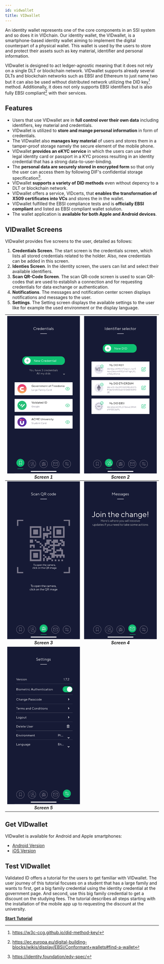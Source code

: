 ```yaml
---
id: vidwallet
title: VIDwallet
---
```


An identity wallet represents one of the core components in an SSI system and so does it in VIDchain. Our identity wallet, the VIDwallet, is a smartphone-based identity wallet aiming to implement the digital counterpart of a physical wallet. This wallet is used by the users to store and protect their assets such as key material, identifier and personal information.  

VIDwallet is designed to act ledger-agnostic meaning that it does not rely on a single DLT or blockchain network. VIDwallet supports already several DLTs and blockchain networks such as EBSI and Ethereum to just name two but it can also be used without distributed network utilizing the DID key[^1] method. Additionally, it does not only supports EBSI identifiers but is also fully EBSI compliant[^2] with their services. 

## Features 
- Users that use VIDwallet are in **full control over their own data** including identifiers, key material and credentials. 
- VIDwallet is utilized to **store and mange personal information** in form of credentials. 
- The VIDwallet also **manages key material** of users and stores them in a tamper-proof storage namely the secure element of the mobile phone. 
- VIDwallet **provides an eKYC service** in which the users can use their legal identity card or passport in a KYC process resulting in an identity credential that has a strong data-to-user-binding. 
- The **personal data are securely stored in encrypted form** so that only the user can access them by following DIF's confidential storage specification[^3]. 
- VIDwallet **supports a variety of DID methods** even without depency to a DLT or blockchain network. 
- VIDwallet offers a service, VIDcerts, that **enables the transformation of X509 certificates into VCs** and stores the in the wallet. 
- VIDwallet fulfilled the EBSI compliance tests and is **officially EBSI compliant** and listed as EBSI compliant wallet solution. 
- The wallet application is **available for both Apple and Android devices**. 


## VIDwallet Screens 

VIDwallet provides five screens to the user, detailed as follows: 

1. **Credentials Screen**. The start screen is the credentials screen, which lists all stored credentials related to the holder. Also, new credentials can be added in this screen. 
2. **Identies Screen**. In the identity screen, the users can list and select their available identifiers. 
3. **Scan QR-Code Screen**. The scan QR-code screen is used to scan QR-codes that are used to establish a connection and for requesting credentials for data exchange or authentication. 
4. **Notifications**. The messages and notification center screen displays notifications and messages to the user. 
5. **Settings**. The Setting screen displays the available settings to the user like for example the used environment or the display language. 


|    ![main-screen](../_media/start-screen.png)*Screen 1*     |        ![main-screen](../_media/did-screen.png)*Screen 2*        |
|:-----------------------------------------------------------:|:----------------------------------------------------------------:|
|  ![main-screen](../_media/scanqr-screen.png)***Screen 3***  | ![main-screen](../_media/messagecenter-screen.png)***Screen 4*** |
| ![main-screen](../_media/settings-screen.png)***Screen 5*** |                                                                  |

<!-- 
![main-screen](../_media/start-screen.png)

![main-screen](../_media/did-screen.png)


![main-screen](../_media/scanqr-screen.png)

![main-screen](../_media/messagecenter-screen.png)

![main-screen](../_media/settings-screen.png)

-->


<!--
And also a top right (+) button that you can use to self-issue your first Verifiable Credentials.

<div align='center'>

![main-kyc](../_media/main-kyc.jpg ":size=30%")

</div>
-->

## Get VIDwallet 
VIDwallet is available for Android and Apple smartphones:

- [Android Version](https://play.google.com/store/apps/details?id=com.validatedid.wallet)
- [iOS Version](https://apps.apple.com/us/app/vidwallet/id1554340592)

## Test VIDwallet

Validated ID offers a tutorial for the users to get familiar with VIDwallet. The user journey of this tutorial focuses on a student that has a large family and wants to first, get a big family credential using the identity credential at the government page. And second, use this big family credential to get a discount on the studying fees. The tutorial describes all steps starting with the installation of the mobile app up to requesting the discount at the university. 

**[Start Tutorial](https://try.vidchain.net/demo/tutorial)**




[^1]: https://w3c-ccg.github.io/did-method-key/ 
[^2]: https://ec.europa.eu/digital-building-blocks/wikis/display/EBSI/Conformant+wallets#find-a-wallet 
[^3]: https://identity.foundation/edv-spec/ 

